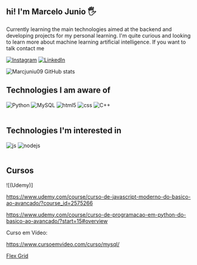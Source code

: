## hi! I'm Marcelo Junio 🖐️
Currently learning the main technologies aimed at the backend and developing projects for my personal learning.
I'm quite curious and looking to learn more about machine learning artificial intelligence. If you want to talk contact me

[![Instagram](https://img.shields.io/badge/Instagram-E4405F?style=for-the-badge&logo=instagram&logoColor=white)](https://www.instagram.com/marcelojunio09/?hl=pt-br)
[![LinkedIn](https://img.shields.io/badge/LinkedIn-0077B5?style=for-the-badge&logo=linkedin&logoColor=white)](https://www.linkedin.com/in/marcelo-junio-carvalho-de-esp%C3%ADndola-ab4526183/)

![Marcjuniu09 GitHub stats](https://github-readme-stats.vercel.app/api?username=Marcjuniu09&show_icons=true&theme=dracula&count_private=true)

## Technologies I am aware of
<div style="display: inline_block">
    <img align="center" alt="Python" src="https://img.shields.io/badge/Python-3776AB?style=for-the-badge&logo=python&logoColor=white" />
    <img align="center" alt="MySQL" src="https://img.shields.io/badge/MySQL-00000F?style=for-the-badge&logo=mysql&logoColor=white" />
    <img align="center" alt="html5" src="https://img.shields.io/badge/HTML5-E34F26?style=for-the-badge&logo=html5&logoColor=white" />
    <img align="center" alt="css" src="https://img.shields.io/badge/CSS3-1572B6?style=for-the-badge&logo=css3&logoColor=white" />
    <img align="center" alt="C++" src="https://img.shields.io/badge/C%2B%2B-00599C?style=for-the-badge&logo=c%2B%2B&logoColor=white" /> 

  </div><br/>
  

## Technologies I'm interested in

<div style="display: inline_block">
  <img align="center" alt="js" src="https://img.shields.io/badge/JavaScript-F7DF1E?style=for-the-badge&logo=javascript&logoColor=black" />
  <img align="center" alt="nodejs" src="https://img.shields.io/badge/Node.js-43853D?style=for-the-badge&logo=node.js&logoColor=white" />
   
</div><br/>


## Cursos
![(Udemy)]

https://www.udemy.com/course/curso-de-javascript-moderno-do-basico-ao-avancado/?course_id=2575266

https://www.udemy.com/course/curso-de-programacao-em-python-do-basico-ao-avancado/?start=15#overview

Curso em Vídeo:

https://www.cursoemvideo.com/curso/mysql/

[Flex Grid](http://exemplo.com/)
